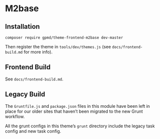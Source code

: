 # M2base

## Installation

```
composer require gpmd/theme-frontend-m2base dev-master
```

Then register the theme in `tools/dev/themes.js` (see `docs/frontend-build.md` for more info).

## Frontend Build

See `docs/frontend-build.md`.

## Legacy Build

The `Gruntfile.js` and `package.json` files in this module have been left in place for our older sites that haven&#8217;t been migrated to the new Grunt workflow.

All the grunt configs in this theme&#8217;s `grunt` directory include the legacy task config and new task config.
